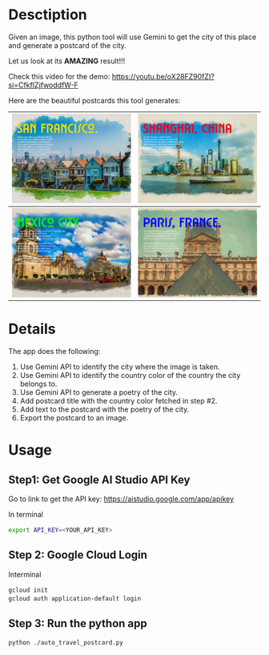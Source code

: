 # Desctiption
Given an image, this python tool will use Gemini to get the city of this place and generate a postcard of the city.

Let us look at its **AMAZING** result!!!

Check this video for the demo: https://youtu.be/oX28FZ90fZI?si=CfkfIZjfwoddfW-F

Here are the beautiful postcards this tool generates:

| ![output](https://raw.githubusercontent.com/Li-Yan/gemini-auto-travel-postcard/main/output_example/san_francisco_postcard.png) | ![output](https://raw.githubusercontent.com/Li-Yan/gemini-auto-travel-postcard/main/output_example/shanghai_postcard.png)  |
|:--:|:--:|
| ![output](https://raw.githubusercontent.com/Li-Yan/gemini-auto-travel-postcard/main/output_example/mexico_city_postcard.png)  | ![output](https://raw.githubusercontent.com/Li-Yan/gemini-auto-travel-postcard/main/output_example/paris_postcard.png)  |

# Details

The app does the following:
 1. Use Gemini API to identify the city where the image is taken.
 2. Use Gemini API to identify the country color of the country the city belongs to.
 3. Use Gemini API to generate a poetry of the city.
 4. Add postcard title with the country color fetched in step #2.
 5. Add text to the postcard with the poetry of the city.
 6. Export the postcard to an image.

# Usage

## Step1: Get Google AI Studio API Key

Go to link to get the API key: https://aistudio.google.com/app/apikey

In terminal
```bash
export API_KEY=<YOUR_API_KEY>
```

## Step 2: Google Cloud Login

Interminal
```bash
gcloud init
gcloud auth application-default login
```

## Step 3: Run the python app
```bash
python ./auto_travel_postcard.py
```
